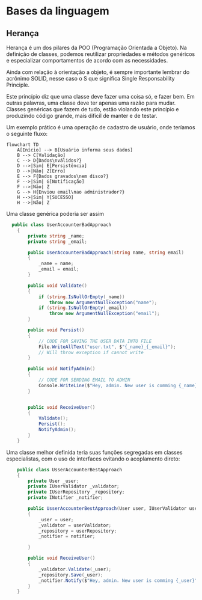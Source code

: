 # Bases da linguagem

## Herança

Herança é um dos pilares da POO (Programação Orientada a Objeto). Na definição de classes, podemos reutilizar propriedades e métodos genéricos e especializar comportamentos de acordo com as necessidades.

Ainda com relação à orientação a objeto, é sempre importante lembrar do acrônimo SOLID, nesse caso o S que significa Single Responsability Principle.

Este princípio diz que uma classe deve fazer uma coisa só, e fazer bem. Em outras palavras, uma classe deve ter apenas uma razão para mudar. Classes genéricas que fazem de tudo, estão violando este princípio e produzindo código grande, mais difícil de manter e de testar.

Um exemplo prático é uma operação de cadastro de usuário, onde teríamos o seguinte fluxo:

```mermaid
flowchart TD
    A[Início] --> B[Usuário informa seus dados]
    B --> C[Validação]
    C --> D{Dados\nválidos?}
    D -->|Sim| E[Persistência]
    D -->|Não| Z[Erro]
    E --> F{Dados gravados\nem disco?}
    F -->|Sim| G[Notificação]
    F -->|Não| Z
    G --> H{Enviou email\nao administrador?}
    H -->|Sim| Y[SUCESSO]
    H -->|Não| Z
```

Uma classe genérica poderia ser assim

```csharp
  public class UserAccounterBadApproach
    {
        private string _name;
        private string _email;

        public UserAccounterBadApproach(string name, string email)
        {
            _name = name;
            _email = email;
        }

        public void Validate()
        {
            if (string.IsNullOrEmpty(_name))
                throw new ArgumentNullException("name");
            if (string.IsNullOrEmpty(_email))
                throw new ArgumentNullException("email");
        }

        public void Persist()
        {
            // CODE FOR SAVING THE USER DATA INTO FILE
            File.WriteAllText("user.txt", $"{_name}_{_email}");
            // Will throw exception if cannot write
        }

        public void NotifyAdmin()
        {
            // CODE FOR SENDING EMAIL TO ADMIN
            Console.WriteLine($"Hey, admin. New user is comming {_name}");
        }


        public void ReceiveUser()
        {
            Validate();
            Persist();
            NotifyAdmin();
        }
    }
```

Uma classe melhor definida teria suas funções segregadas em classes especialistas, com o uso de interfaces evitando o acoplamento direto:

```csharp
    public class UsserAccounterBestApproach
    {
        private User _user;
        private IUserValidator _validator;
        private IUserRepository _repository;
        private INotifier _notifier;

        public UsserAccounterBestApproach(User user, IUserValidator userValidator, IUserRepository userRepository, INotifier notifier)
        {
            _user = user;
            _validator = userValidator;
            _repository = userRepository;
            _notifier = notifier;

        }

        public void ReceiveUser()
        {
            _validator.Validate(_user);
            _repository.Save(_user);
            _notifier.Notify($"Hey, admin. New user is comming {_user}");
        }
    }
```
